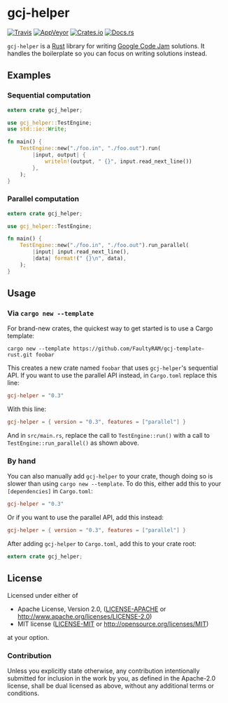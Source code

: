 # gcj-helper

[![Travis](https://img.shields.io/travis/FaultyRAM/gcj-helper-rs.svg)][1]
[![AppVeyor](https://img.shields.io/appveyor/ci/FaultyRAM/gcj-helper-rs.svg)][2]
[![Crates.io](https://img.shields.io/crates/v/gcj-helper.svg)][3]
[![Docs.rs](https://docs.rs/gcj-helper/badge.svg)][4]

`gcj-helper` is a [Rust][5] library for writing [Google Code Jam][6] solutions. It handles the
boilerplate so you can focus on writing solutions instead.

## Examples

### Sequential computation

```rust
extern crate gcj_helper;

use gcj_helper::TestEngine;
use std::io::Write;

fn main() {
    TestEngine::new("./foo.in", "./foo.out").run(
        |input, output| {
            writeln!(output, " {}", input.read_next_line())
        },
    );
}
```

### Parallel computation

```rust
extern crate gcj_helper;

use gcj_helper::TestEngine;

fn main() {
    TestEngine::new("./foo.in", "./foo.out").run_parallel(
        |input| input.read_next_line(),
        |data| format!(" {}\n", data),
    );
}
```

## Usage

### Via `cargo new --template`

For brand-new crates, the quickest way to get started is to use a Cargo template:

```text
cargo new --template https://github.com/FaultyRAM/gcj-template-rust.git foobar
```

This creates a new crate named `foobar` that uses `gcj-helper`'s sequential API. If you want to use
the parallel API instead, in `Cargo.toml` replace this line:

```toml
gcj-helper = "0.3"
```

With this line:

```toml
gcj-helper = { version = "0.3", features = ["parallel"] }
```

And in `src/main.rs`, replace the call to `TestEngine::run()` with a call to
`TestEngine::run_parallel()` as shown above.

### By hand

You can also manually add `gcj-helper` to your crate, though doing so is slower than using
`cargo new --template`. To do this, either add this to your `[dependencies]` in `Cargo.toml`:

```toml
gcj-helper = "0.3"
```

Or if you want to use the parallel API, add this instead:

```toml
gcj-helper = { version = "0.3", features = ["parallel"] }
```

After adding `gcj-helper` to `Cargo.toml`, add this to your crate root:

```rust
extern crate gcj_helper;
```

## License

Licensed under either of

 * Apache License, Version 2.0, ([LICENSE-APACHE](LICENSE-APACHE) or
   http://www.apache.org/licenses/LICENSE-2.0)
 * MIT license ([LICENSE-MIT](LICENSE-MIT) or http://opensource.org/licenses/MIT)

at your option.

### Contribution

Unless you explicitly state otherwise, any contribution intentionally
submitted for inclusion in the work by you, as defined in the Apache-2.0
license, shall be dual licensed as above, without any additional terms or
conditions.

[1]: https://travis-ci.org/FaultyRAM/gcj-helper-rs
[2]: https://ci.appveyor.com/project/FaultyRAM/gcj-helper-rs
[3]: https://crates.io/crates/gcj-helper
[4]: https://docs.rs/gcj-helper
[5]: https://www.rust-lang.org
[6]: https://code.google.com/codejam/
